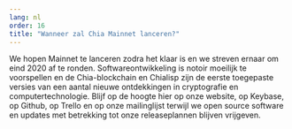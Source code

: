 ```yaml
---
lang: nl
order: 16
title: "Wanneer zal Chia Mainnet lanceren?"
---
```


We hopen Mainnet te lanceren zodra het klaar is en we streven ernaar om eind 2020 af te ronden. Softwareontwikkeling is notoir moeilijk te voorspellen en de Chia-blockchain en Chialisp zijn de eerste toegepaste versies van een aantal nieuwe ontdekkingen in cryptografie en computertechnologie. Blijf op de hoogte hier op onze website, op Keybase, op Github, op Trello en op onze mailinglijst terwijl we open source software en updates met betrekking tot onze releaseplannen blijven vrijgeven.
